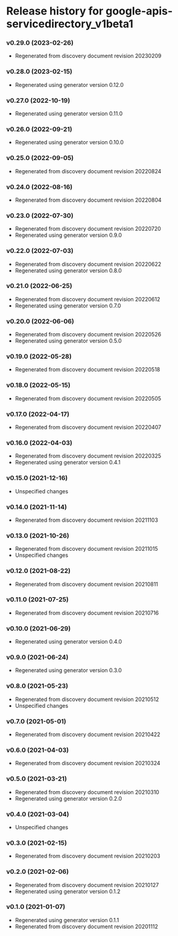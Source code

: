 # Release history for google-apis-servicedirectory_v1beta1

### v0.29.0 (2023-02-26)

* Regenerated from discovery document revision 20230209

### v0.28.0 (2023-02-15)

* Regenerated using generator version 0.12.0

### v0.27.0 (2022-10-19)

* Regenerated using generator version 0.11.0

### v0.26.0 (2022-09-21)

* Regenerated using generator version 0.10.0

### v0.25.0 (2022-09-05)

* Regenerated from discovery document revision 20220824

### v0.24.0 (2022-08-16)

* Regenerated from discovery document revision 20220804

### v0.23.0 (2022-07-30)

* Regenerated from discovery document revision 20220720
* Regenerated using generator version 0.9.0

### v0.22.0 (2022-07-03)

* Regenerated from discovery document revision 20220622
* Regenerated using generator version 0.8.0

### v0.21.0 (2022-06-25)

* Regenerated from discovery document revision 20220612
* Regenerated using generator version 0.7.0

### v0.20.0 (2022-06-06)

* Regenerated from discovery document revision 20220526
* Regenerated using generator version 0.5.0

### v0.19.0 (2022-05-28)

* Regenerated from discovery document revision 20220518

### v0.18.0 (2022-05-15)

* Regenerated from discovery document revision 20220505

### v0.17.0 (2022-04-17)

* Regenerated from discovery document revision 20220407

### v0.16.0 (2022-04-03)

* Regenerated from discovery document revision 20220325
* Regenerated using generator version 0.4.1

### v0.15.0 (2021-12-16)

* Unspecified changes

### v0.14.0 (2021-11-14)

* Regenerated from discovery document revision 20211103

### v0.13.0 (2021-10-26)

* Regenerated from discovery document revision 20211015
* Unspecified changes

### v0.12.0 (2021-08-22)

* Regenerated from discovery document revision 20210811

### v0.11.0 (2021-07-25)

* Regenerated from discovery document revision 20210716

### v0.10.0 (2021-06-29)

* Regenerated using generator version 0.4.0

### v0.9.0 (2021-06-24)

* Regenerated using generator version 0.3.0

### v0.8.0 (2021-05-23)

* Regenerated from discovery document revision 20210512
* Unspecified changes

### v0.7.0 (2021-05-01)

* Regenerated from discovery document revision 20210422

### v0.6.0 (2021-04-03)

* Regenerated from discovery document revision 20210324

### v0.5.0 (2021-03-21)

* Regenerated from discovery document revision 20210310
* Regenerated using generator version 0.2.0

### v0.4.0 (2021-03-04)

* Unspecified changes

### v0.3.0 (2021-02-15)

* Regenerated from discovery document revision 20210203

### v0.2.0 (2021-02-06)

* Regenerated from discovery document revision 20210127
* Regenerated using generator version 0.1.2

### v0.1.0 (2021-01-07)

* Regenerated using generator version 0.1.1
* Regenerated from discovery document revision 20201112

